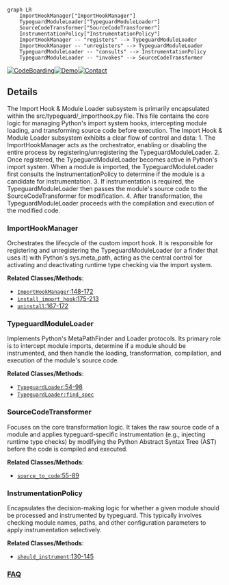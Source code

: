 ```mermaid
graph LR
    ImportHookManager["ImportHookManager"]
    TypeguardModuleLoader["TypeguardModuleLoader"]
    SourceCodeTransformer["SourceCodeTransformer"]
    InstrumentationPolicy["InstrumentationPolicy"]
    ImportHookManager -- "registers" --> TypeguardModuleLoader
    ImportHookManager -- "unregisters" --> TypeguardModuleLoader
    TypeguardModuleLoader -- "consults" --> InstrumentationPolicy
    TypeguardModuleLoader -- "invokes" --> SourceCodeTransformer
```

[![CodeBoarding](https://img.shields.io/badge/Generated%20by-CodeBoarding-9cf?style=flat-square)](https://github.com/CodeBoarding/GeneratedOnBoardings)[![Demo](https://img.shields.io/badge/Try%20our-Demo-blue?style=flat-square)](https://www.codeboarding.org/demo)[![Contact](https://img.shields.io/badge/Contact%20us%20-%20contact@codeboarding.org-lightgrey?style=flat-square)](mailto:contact@codeboarding.org)

## Details

The Import Hook & Module Loader subsystem is primarily encapsulated within the src/typeguard/_importhook.py file. This file contains the core logic for managing Python's import system hooks, intercepting module loading, and transforming source code before execution. The Import Hook & Module Loader subsystem exhibits a clear flow of control and data: 1. The ImportHookManager acts as the orchestrator, enabling or disabling the entire process by registering/unregistering the TypeguardModuleLoader. 2. Once registered, the TypeguardModuleLoader becomes active in Python's import system. When a module is imported, the TypeguardModuleLoader first consults the InstrumentationPolicy to determine if the module is a candidate for instrumentation. 3. If instrumentation is required, the TypeguardModuleLoader then passes the module's source code to the SourceCodeTransformer for modification. 4. After transformation, the TypeguardModuleLoader proceeds with the compilation and execution of the modified code.

### ImportHookManager
Orchestrates the lifecycle of the custom import hook. It is responsible for registering and unregistering the TypeguardModuleLoader (or a finder that uses it) with Python's sys.meta_path, acting as the central control for activating and deactivating runtime type checking via the import system.


**Related Classes/Methods**:

- <a href="https://github.com/agronholm/typeguard/blob/master/src/typeguard/_importhook.py#L148-L172" target="_blank" rel="noopener noreferrer">`ImportHookManager`:148-172</a>
- <a href="https://github.com/agronholm/typeguard/blob/master/src/typeguard/_importhook.py#L175-L213" target="_blank" rel="noopener noreferrer">`install_import_hook`:175-213</a>
- <a href="https://github.com/agronholm/typeguard/blob/master/src/typeguard/_importhook.py#L167-L172" target="_blank" rel="noopener noreferrer">`uninstall`:167-172</a>


### TypeguardModuleLoader
Implements Python's MetaPathFinder and Loader protocols. Its primary role is to intercept module imports, determine if a module should be instrumented, and then handle the loading, transformation, compilation, and execution of the module's source code.


**Related Classes/Methods**:

- <a href="https://github.com/agronholm/typeguard/blob/master/src/typeguard/_importhook.py#L54-L98" target="_blank" rel="noopener noreferrer">`TypeguardLoader`:54-98</a>
- <a href="https://github.com/agronholm/typeguard/blob/master/src/typeguard/_importhook.py" target="_blank" rel="noopener noreferrer">`TypeguardLoader:find_spec`</a>


### SourceCodeTransformer
Focuses on the core transformation logic. It takes the raw source code of a module and applies typeguard-specific instrumentation (e.g., injecting runtime type checks) by modifying the Python Abstract Syntax Tree (AST) before the code is compiled and executed.


**Related Classes/Methods**:

- <a href="https://github.com/agronholm/typeguard/blob/master/src/typeguard/_importhook.py#L55-L89" target="_blank" rel="noopener noreferrer">`source_to_code`:55-89</a>


### InstrumentationPolicy
Encapsulates the decision-making logic for whether a given module should be processed and instrumented by typeguard. This typically involves checking module names, paths, and other configuration parameters to apply instrumentation selectively.


**Related Classes/Methods**:

- <a href="https://github.com/agronholm/typeguard/blob/master/src/typeguard/_importhook.py#L130-L145" target="_blank" rel="noopener noreferrer">`should_instrument`:130-145</a>




### [FAQ](https://github.com/CodeBoarding/GeneratedOnBoardings/tree/main?tab=readme-ov-file#faq)